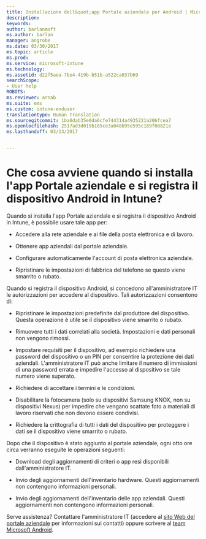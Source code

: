 ```yaml
---
title: Installazione dell&quot;app Portale aziendale per Android | Microsoft Docs
description: 
keywords: 
author: barlanmsft
ms.author: barlan
manager: angrobe
ms.date: 03/30/2017
ms.topic: article
ms.prod: 
ms.service: microsoft-intune
ms.technology: 
ms.assetid: d22f5aea-7be4-419b-b51b-a522ca037b69
searchScope:
- User help
ROBOTS: 
ms.reviewer: arnab
ms.suite: ems
ms.custom: intune-enduser
translationtype: Human Translation
ms.sourcegitcommit: 1ba0dab35e0da6cfe744314a4935221a206fcea7
ms.openlocfilehash: 2517ad3d019b185ce3a048b95e595c189f08821e
ms.lasthandoff: 03/13/2017


---
```


# <a name="what-happens-if-you-install-the-company-portal-app-and-enroll-your-android-device-in-intune"></a>Che cosa avviene quando si installa l'app Portale aziendale e si registra il dispositivo Android in Intune?

Quando si installa l'app Portale aziendale e si registra il dispositivo Android in Intune, è possibile usare tale app per:

-   Accedere alla rete aziendale e ai file della posta elettronica e di lavoro.

-   Ottenere app aziendali dal portale aziendale.

-   Configurare automaticamente l'account di posta elettronica aziendale.

-   Ripristinare le impostazioni di fabbrica del telefono se questo viene smarrito o rubato.

Quando si registra il dispositivo Android, si concedono all'amministratore IT le autorizzazioni per accedere al dispositivo. Tali autorizzazioni consentono di:

-   Ripristinare le impostazioni predefinite dal produttore del dispositivo. Questa operazione è utile se il dispositivo viene smarrito o rubato.

-   Rimuovere tutti i dati correlati alla società. Impostazioni e dati personali non vengono rimossi.

-   Impostare requisiti per il dispositivo, ad esempio richiedere una password del dispositivo o un PIN per consentire la protezione dei dati aziendali. L'amministratore IT può anche limitare il numero di immissioni di una password errata e impedire l'accesso al dispositivo se tale numero viene superato.

-   Richiedere di accettare i termini e le condizioni.

-   Disabilitare la fotocamera (solo su dispositivi Samsung KNOX, non su dispositivi Nexus) per impedire che vengano scattate foto a materiali di lavoro riservati che non devono essere condivisi.

-   Richiedere la crittografia di tutti i dati del dispositivo per proteggere i dati se il dispositivo viene smarrito o rubato.

Dopo che il dispositivo è stato aggiunto al portale aziendale, ogni otto ore circa verranno eseguite le operazioni seguenti:

-   Download degli aggiornamenti di criteri o app resi disponibili dall'amministratore IT.

-   Invio degli aggiornamenti dell'inventario hardware. Questi aggiornamenti non contengono informazioni personali.

-   Invio degli aggiornamenti dell'inventario delle app aziendali. Questi aggiornamenti non contengono informazioni personali.

Serve assistenza? Contattare l'amministratore IT (accedere al [sito Web del portale aziendale](http://portal.manage.microsoft.com) per informazioni sui contatti) oppure scrivere al <a href="mailto:wintunedroidfbk@microsoft.com?subject=I'm having trouble installing the Company Portal app on my Android device&body=Describe the issue you're experiencing here.">team Microsoft Android</a>.

